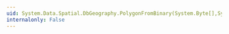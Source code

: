 ```yaml
---
uid: System.Data.Spatial.DbGeography.PolygonFromBinary(System.Byte[],System.Int32)
internalonly: False
---
```

